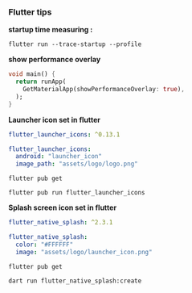 ### Flutter tips
**startup time measuring :**
```text
flutter run --trace-startup --profile
```
**show performance overlay**
```dart
void main() {
  return runApp(
    GetMaterialApp(showPerformanceOverlay: true),
  );
}
```
**Launcher icon set in flutter**
```yaml
flutter_launcher_icons: ^0.13.1
```
```yaml
flutter_launcher_icons:
  android: "launcher_icon"
  image_path: "assets/logo/logo.png"
```
```text
flutter pub get
```
```text
flutter pub run flutter_launcher_icons 
```
**Splash screen icon set in flutter**
```yaml
flutter_native_splash: ^2.3.1
```
```yaml
flutter_native_splash:
  color: "#FFFFFF"
  image: "assets/logo/launcher_icon.png"
```
```text
flutter pub get
```
```text
dart run flutter_native_splash:create
```
